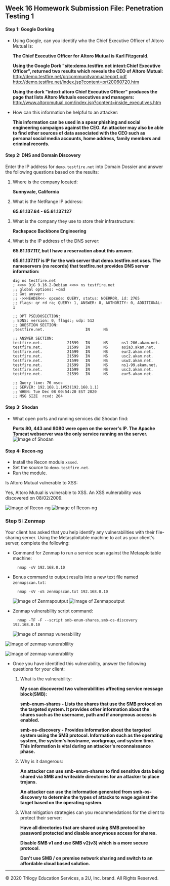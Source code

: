 ## Week 16 Homework Submission File: Penetration Testing 1

#### Step 1: Google Dorking


- Using Google, can you identify who the Chief Executive Officer of Altoro Mutual is:
	
	**The Chief Executive Officer for Altoro Mutual is Karl Fitzgerald.**
	
	**Using the Google Dork  "site:demo.testfire.net intext:Chief Executive Officer", returned two results which reveals the CEO of Altoro 		Mutual:**
		http://demo.testfire.net/pr/communityannualreport.pdf
		http://demo.testfire.net/index.jsp?content=pr/20060720.htm
	
	**Using the dork "intext:altoro Chief Executive Officer" produces the page that lists Altoro Mutuals executives and managers:**
		http://www.altoromutual.com/index.jsp?content=inside_executives.htm
	
- How can this information be helpful to an attacker:
	
	**This information can be used in a spear phishing and social engineering campaigns against the CEO. An attacker may also be able to find  	   other sources of data associated with the CEO such as personal social media accounts, home address, family members and criminal records.**
	
#### Step 2: DNS and Domain Discovery

Enter the IP address for `demo.testfire.net` into Domain Dossier and answer the following questions based on the results:

  1. Where is the company located: 
		
		**Sunnyvale, California** 
  
  2. What is the NetRange IP address:
		
		**65.61.137.64 - 65.61.137.127**
		
  3. What is the company they use to store their infrastructure:
		
		**Rackspace Backbone Engineering**
		
  4. What is the IP address of the DNS server:
		
		**65.61.137.117, but I have a reservation about this answer.**
		
		**65.61.137.117 is IP for the web server that demo.testfire.net uses. The nameservers (ns records) that testfire.net provides DNS 		  server information:**
		```
		dig ns testfire.net
		; <<>> DiG 9.16.2-Debian <<>> ns testfire.net
		;; global options: +cmd
		;; Got answer:
		;; ->>HEADER<<- opcode: QUERY, status: NOERROR, id: 2765
		;; flags: qr rd ra; QUERY: 1, ANSWER: 8, AUTHORITY: 0, ADDITIONAL: 1

		;; OPT PSEUDOSECTION:
		; EDNS: version: 0, flags:; udp: 512
		;; QUESTION SECTION:
		;testfire.net.                  IN      NS

		;; ANSWER SECTION:
		testfire.net.           21599   IN      NS      ns1-206.akam.net.
		testfire.net.           21599   IN      NS      asia3.akam.net.
		testfire.net.           21599   IN      NS      eur2.akam.net.
		testfire.net.           21599   IN      NS      usc2.akam.net.
		testfire.net.           21599   IN      NS      usw2.akam.net.
		testfire.net.           21599   IN      NS      ns1-99.akam.net.
		testfire.net.           21599   IN      NS      usc3.akam.net.
		testfire.net.           21599   IN      NS      eur5.akam.net.

		;; Query time: 76 msec
		;; SERVER: 192.168.1.1#53(192.168.1.1)
		;; WHEN: Tue Dec 08 00:54:20 EST 2020
		;; MSG SIZE  rcvd: 204
		```
		

#### Step 3: Shodan

- What open ports and running services did Shodan find:
	
	**Ports 80, 443 and 8080 were open on the server's IP. The Apache Tomcat webserver was the only service running on the server.**
	![Image of Shodan](https://github.com/bwilliams4428/Cybersecurity-Homework/blob/main/16-Penetration-Testing%20Homework/images/16Penshodan.PNG)

#### Step 4: Recon-ng

- Install the Recon module `xssed`. 
- Set the source to `demo.testfire.net`. 
- Run the module. 

Is Altoro Mutual vulnerable to XSS: 
	
   Yes, Altoro Mutual is vulnerable to XSS. An XSS vulnerability was discovered on 08/02/2009.
	
   ![Image of Recon-ng](https://github.com/bwilliams4428/Cybersecurity-Homework/blob/main/16-Penetration-Testing%20Homework/images/recon-ng2.PNG)
   ![Image of Recon-ng](https://github.com/bwilliams4428/Cybersecurity-Homework/blob/main/16-Penetration-Testing%20Homework/images/recon-ng1.PNG)


### Step 5: Zenmap

Your client has asked that you help identify any vulnerabilities with their file-sharing server. Using the Metasploitable machine to act as your client's server, complete the following:

- Command for Zenmap to run a service scan against the Metasploitable machine: 
		
		nmap -sV 192.168.0.10

- Bonus command to output results into a new text file named `zenmapscan.txt`:
		
		nmap -sV -oS zenmapscan.txt 192.168.0.10
		
	![Image of Zenmapoutput](https://github.com/bwilliams4428/Cybersecurity-Homework/blob/main/16-Penetration-Testing%20Homework/images/zenmap1.PNG)
	![Image of Zenmapoutput](https://github.com/bwilliams4428/Cybersecurity-Homework/blob/main/16-Penetration-Testing%20Homework/images/zenmaptxt.PNG)
		
	
- Zenmap vulnerability script command: 

		nmap -TF -F --script smb-enum-shares,smb-os-discovery 192.168.0.10
	
	![Image of zenmap vunerablility](https://github.com/bwilliams4428/Cybersecurity-Homework/blob/main/16-Penetration-Testing%20Homework/images/zen2.PNG)
		
![Image of zenmap vunerablility](https://github.com/bwilliams4428/Cybersecurity-Homework/blob/main/16-Penetration-Testing%20Homework/images/zen3.PNG)

![Image of zenmap vunerablility](https://github.com/bwilliams4428/Cybersecurity-Homework/blob/main/16-Penetration-Testing%20Homework/images/zen4.PNG)

- Once you have identified this vulnerability, answer the following questions for your client:
  1. What is the vulnerability:
		
		**My scan discovered two vulnerabilities affecting service message block(SMB):**
			
		**smb-enum-shares - Lists the shares that use the SMB protocol on the targeted system. It provides other information about the 					    shares such as the username, path and if anonymous access is enabled.**
			
		**smb-os-discovery - Provides information about the targeted system using the SMB protocol. Information such as the operating 					     system, the system's hostname, workgroup, and system time. This information is vital during an attacker's 					     reconnaissance phase.**
		
  2. Why is it dangerous:
			
		**An attacker can use smb-enum-shares to find sensitive data being shared via SMB and writeable directories for an attacker to    		  place trojans.**
			
		**An attacker can use the information generated from smb-os-discovery to determine the types of attacks to wage against the target 		   based on the operating system.**

  3. What mitigation strategies can you recommendations for the client to protect their server:
			
		**Have all directories that are shared using SMB protocol be password protected and disable anonymous access for shares.**
			
		**Disable SMB v1 and use SMB v2(v3) which is a more secure protocol.**
		
		**Don't use SMB / on premise network sharing and switch to an affordable cloud based solution.**			
---
© 2020 Trilogy Education Services, a 2U, Inc. brand. All Rights Reserved.  

